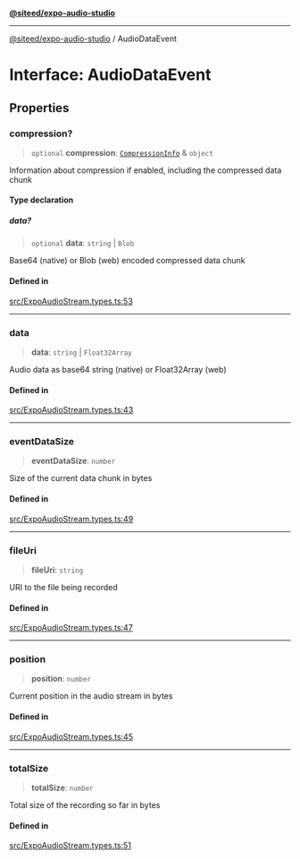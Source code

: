 [**@siteed/expo-audio-studio**](../README.md)

***

[@siteed/expo-audio-studio](../README.md) / AudioDataEvent

# Interface: AudioDataEvent

## Properties

### compression?

> `optional` **compression**: [`CompressionInfo`](CompressionInfo.md) & `object`

Information about compression if enabled, including the compressed data chunk

#### Type declaration

##### data?

> `optional` **data**: `string` \| `Blob`

Base64 (native) or Blob (web) encoded compressed data chunk

#### Defined in

[src/ExpoAudioStream.types.ts:53](https://github.com/deeeed/expo-audio-stream/blob/391ce6bcc63b985ab716f16d8cf5ddac64968b09/packages/expo-audio-studio/src/ExpoAudioStream.types.ts#L53)

***

### data

> **data**: `string` \| `Float32Array`

Audio data as base64 string (native) or Float32Array (web)

#### Defined in

[src/ExpoAudioStream.types.ts:43](https://github.com/deeeed/expo-audio-stream/blob/391ce6bcc63b985ab716f16d8cf5ddac64968b09/packages/expo-audio-studio/src/ExpoAudioStream.types.ts#L43)

***

### eventDataSize

> **eventDataSize**: `number`

Size of the current data chunk in bytes

#### Defined in

[src/ExpoAudioStream.types.ts:49](https://github.com/deeeed/expo-audio-stream/blob/391ce6bcc63b985ab716f16d8cf5ddac64968b09/packages/expo-audio-studio/src/ExpoAudioStream.types.ts#L49)

***

### fileUri

> **fileUri**: `string`

URI to the file being recorded

#### Defined in

[src/ExpoAudioStream.types.ts:47](https://github.com/deeeed/expo-audio-stream/blob/391ce6bcc63b985ab716f16d8cf5ddac64968b09/packages/expo-audio-studio/src/ExpoAudioStream.types.ts#L47)

***

### position

> **position**: `number`

Current position in the audio stream in bytes

#### Defined in

[src/ExpoAudioStream.types.ts:45](https://github.com/deeeed/expo-audio-stream/blob/391ce6bcc63b985ab716f16d8cf5ddac64968b09/packages/expo-audio-studio/src/ExpoAudioStream.types.ts#L45)

***

### totalSize

> **totalSize**: `number`

Total size of the recording so far in bytes

#### Defined in

[src/ExpoAudioStream.types.ts:51](https://github.com/deeeed/expo-audio-stream/blob/391ce6bcc63b985ab716f16d8cf5ddac64968b09/packages/expo-audio-studio/src/ExpoAudioStream.types.ts#L51)
